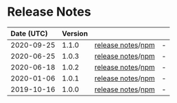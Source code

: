 # Release Notes

| Date (UTC) | Version |  |  |
| :-- | :-- | :--: | :-- |
2020-09-25 | 1.1.0 | [release notes](v1.1.0/README.md)/[npm](https://www.npmjs.com/package/@dagonmetric/ng-log-facebook-analytics/v/1.1.0) | - |
2020-06-25 | 1.0.3 | [release notes](v1.0.3/README.md)/[npm](https://www.npmjs.com/package/@dagonmetric/ng-log-facebook-analytics/v/1.0.3) | - |
2020-06-18 | 1.0.2 | [release notes](v1.0.2/README.md)/[npm](https://www.npmjs.com/package/@dagonmetric/ng-log-facebook-analytics/v/1.0.2) | - |
2020-01-06 | 1.0.1 | [release notes](v1.0.1/README.md)/[npm](https://www.npmjs.com/package/@dagonmetric/ng-log-facebook-analytics/v/1.0.1) | - |
2019-10-16 | 1.0.0 | [release notes](v1.0.0/README.md)/[npm](https://www.npmjs.com/package/@dagonmetric/ng-log-facebook-analytics/v/1.0.0) | - |
